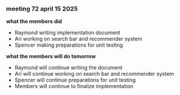 ### meeting 72 april 15 2025
**what the members did**
- Raymond writing implementation document
- Ari working on search bar and recommender system
- Spencer making preparations for unit testing

**what the members will do tomorrow**
- Raymond will continue writing the document
- Ari will continue working on search bar and recommender system
- Spencer will continue preparations for unit testing
- Members will continue to finalize implementation